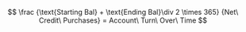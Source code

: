 $$
\frac
	{\text{Starting Bal} + \text{Ending Bal}\div 2 \times 365}
	{Net\ Credit\ Purchases} 
= Account\ Turn\ Over\ Time
$$